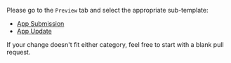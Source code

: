 <!-- 
Thank you for submitting an app update to the Umbrel App Store! 
-->

Please go to the `Preview` tab and select the appropriate sub-template:

* [App Submission](?expand=1&template=app_submission_template.md)
* [App Update](?expand=1&template=app_update_template.md)

If your change doesn't fit either category, feel free to start with a blank pull request.
